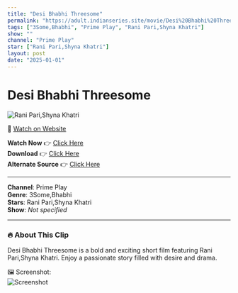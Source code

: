 ```yaml
---
title: "Desi Bhabhi Threesome"
permalink: "https://adult.indianseries.site/movie/Desi%20Bhabhi%20Threesome"
tags: ["3Some,Bhabhi", "Prime Play", "Rani Pari,Shyna Khatri"]
show: ""
channel: "Prime Play"
star: ["Rani Pari,Shyna Khatri"]
layout: post
date: "2025-01-01"
---
```


# Desi Bhabhi Threesome

![Rani Pari,Shyna Khatri](https://shorts.desisins.com/wp-content/uploads/2023/04/Sanaya-Threesome-Primeplay-shorts.desisins.com_.jpg)

🔗 [Watch on Website](https://adult.indianseries.site/movie/Desi%20Bhabhi%20Threesome)

**Watch Now** 👉 [Click Here](https://adult.indianseries.site/movie/Desi%20Bhabhi%20Threesome)  
**Download** 👉 [Click Here](https://adult.indianseries.site/movie/Desi%20Bhabhi%20Threesome)  
**Alternate Source** 👉 [Click Here](https://adult.indianseries.site/movie/Desi%20Bhabhi%20Threesome)

---

**Channel**: Prime Play  
**Genre**: 3Some,Bhabhi  
**Stars**: Rani Pari,Shyna Khatri  
**Show**: *Not specified*

---

### 🔥 About This Clip

Desi Bhabhi Threesome is a bold and exciting short film featuring Rani Pari,Shyna Khatri. Enjoy a passionate story filled with desire and drama.
 
🖼️ Screenshot:  
![Screenshot](https://shorts.desisins.com/wp-content/uploads/2023/04/Sanaya-Threesome-Primeplay-shorts.desisins.com_.jpg)
